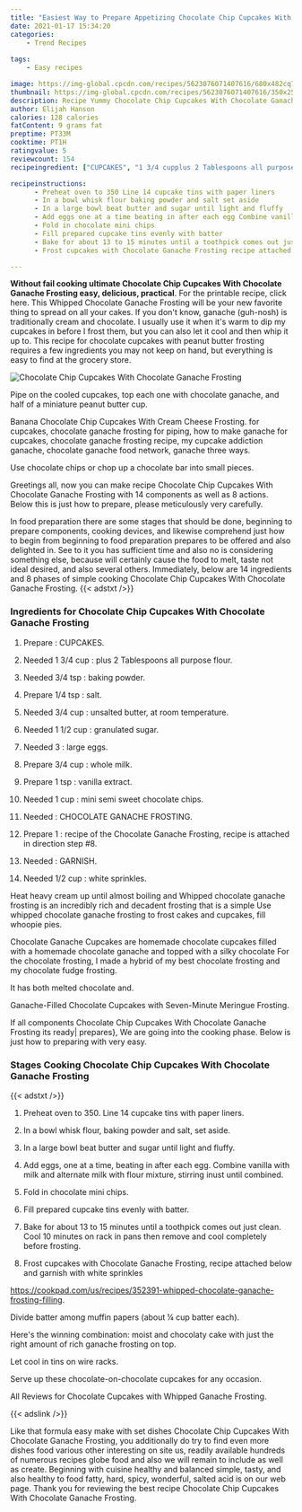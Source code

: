 ```yaml
---
title: "Easiest Way to Prepare Appetizing Chocolate Chip Cupcakes With Chocolate Ganache  Frosting"
date: 2021-01-17 15:34:20
categories:
    - Trend Recipes
    
tags:
    - Easy recipes

image: https://img-global.cpcdn.com/recipes/5623076071407616/680x482cq70/chocolate-chip-cupcakes-with-chocolate-ganache-frosting-recipe-main-photo.jpg
thumbnail: https://img-global.cpcdn.com/recipes/5623076071407616/350x250cq70/chocolate-chip-cupcakes-with-chocolate-ganache-frosting-recipe-main-photo.jpg
description: Recipe Yummy Chocolate Chip Cupcakes With Chocolate Ganache  Frosting with 14 ingredients and 8 stages of easy cooking.
author: Elijah Hanson
calories: 128 calories
fatContent: 9 grams fat
preptime: PT33M
cooktime: PT1H
ratingvalue: 5
reviewcount: 154
recipeingredient: ["CUPCAKES", "1 3/4 cupplus 2 Tablespoons all purpose flour", "3/4 tspbaking powder", "1/4 tspsalt", "3/4 cupunsalted butter  at room temperature", "1 1/2 cupgranulated sugar", "3large eggs", "3/4 cupwhole milk", "1 tspvanilla extract", "1 cupmini semi sweet chocolate chips", "CHOCOLATE GANACHE FROSTING", "1recipe of the Chocolate Ganache Frosting recipe is attached in direction step 8", "GARNISH", "1/2 cupwhite sprinkles"]

recipeinstructions: 
      - Preheat oven to 350 Line 14 cupcake tins with paper liners 
      - In a bowl whisk flour baking powder and salt set aside 
      - In a large bowl beat butter and sugar until light and fluffy 
      - Add eggs one at a time beating in after each egg Combine vanilla with milk and alternate milk with flour mixture stirring  inust until combined 
      - Fold in chocolate mini chips 
      - Fill prepared cupcake tins evenly with batter 
      - Bake for about 13 to 15 minutes until a toothpick comes out just clean Cool 10 minutes on rack in pans then remove and cool completely before frosting 
      - Frost cupcakes with Chocolate Ganache Frosting recipe attached below and garnish with white sprinkleshttpscookpadcomusrecipes352391whippedchocolateganachefrostingfilling

---
```




**Without fail cooking ultimate Chocolate Chip Cupcakes With Chocolate Ganache  Frosting easy, delicious, practical**. For the printable recipe, click here. This Whipped Chocolate Ganache Frosting will be your new favorite thing to spread on all your cakes. If you don&#39;t know, ganache (guh-nosh) is traditionally cream and chocolate. I usually use it when it&#39;s warm to dip my cupcakes in before I frost them, but you can also let it cool and then whip it up to. This recipe for chocolate cupcakes with peanut butter frosting requires a few ingredients you may not keep on hand, but everything is easy to find at the grocery store.


![Chocolate Chip Cupcakes With Chocolate Ganache  Frosting](https://img-global.cpcdn.com/recipes/5623076071407616/680x482cq70/chocolate-chip-cupcakes-with-chocolate-ganache-frosting-recipe-main-photo.jpg "Chocolate Chip Cupcakes With Chocolate Ganache  Frosting")



Pipe on the cooled cupcakes, top each one with chocolate ganache, and half of a miniature peanut butter cup.

Banana Chocolate Chip Cupcakes With Cream Cheese Frosting. for cupcakes, chocolate ganache frosting for piping, how to make ganache for cupcakes, chocolate ganache frosting recipe, my cupcake addiction ganache, chocolate ganache food network, ganache three ways.

Use chocolate chips or chop up a chocolate bar into small pieces.


Greetings all, now you can make recipe Chocolate Chip Cupcakes With Chocolate Ganache  Frosting with 14 components as well as 8 actions. Below this is just how to prepare, please meticulously very carefully.

In food preparation there are some stages that should be done, beginning to prepare components, cooking devices, and likewise comprehend just how to begin from beginning to food preparation prepares to be offered and also delighted in. See to it you has sufficient time and also no is considering something else, because will certainly cause the food to melt, taste not ideal desired, and also several others. Immediately, below are 14 ingredients and 8 phases of simple cooking Chocolate Chip Cupcakes With Chocolate Ganache  Frosting.
{{< adstxt />}}

### Ingredients for Chocolate Chip Cupcakes With Chocolate Ganache  Frosting


1. Prepare  : CUPCAKES.

1. Needed 1 3/4 cup : plus 2 Tablespoons all purpose flour.

1. Needed 3/4 tsp : baking powder.

1. Prepare 1/4 tsp : salt.

1. Needed 3/4 cup : unsalted butter,  at room temperature.

1. Needed 1 1/2 cup : granulated sugar.

1. Needed 3 : large eggs.

1. Prepare 3/4 cup : whole milk.

1. Prepare 1 tsp : vanilla extract.

1. Needed 1 cup : mini semi sweet chocolate chips.

1. Needed  : CHOCOLATE GANACHE FROSTING.

1. Prepare 1 : recipe of the Chocolate Ganache Frosting, recipe is attached in direction step #8.

1. Needed  : GARNISH.

1. Needed 1/2 cup : white sprinkles.


Heat heavy cream up until almost boiling and Whipped chocolate ganache frosting is an incredibly rich and decadent frosting that is a simple Use whipped chocolate ganache frosting to frost cakes and cupcakes, fill whoopie pies.

Chocolate Ganache Cupcakes are homemade chocolate cupcakes filled with a homemade chocolate ganache and topped with a silky chocolate For the chocolate frosting, I made a hybrid of my best chocolate frosting and my chocolate fudge frosting.

It has both melted chocolate and.

Ganache-Filled Chocolate Cupcakes with Seven-Minute Meringue Frosting.


If all components Chocolate Chip Cupcakes With Chocolate Ganache  Frosting its ready| prepares}, We are going into the cooking phase. Below is just how to preparing with very easy.

### Stages Cooking Chocolate Chip Cupcakes With Chocolate Ganache  Frosting

{{< adstxt />}}


1. Preheat oven to 350. Line 14 cupcake tins with paper liners.



1. In a bowl whisk flour, baking powder and salt, set aside.



1. In a large bowl beat butter and sugar until light and fluffy.



1. Add eggs, one at a time, beating in after each egg. Combine vanilla with milk and alternate milk with flour mixture, stirring  inust until combined.



1. Fold in chocolate mini chips.



1. Fill prepared cupcake tins evenly with batter.



1. Bake for about 13 to 15 minutes until a toothpick comes out just clean. Cool 10 minutes on rack in pans then remove and cool completely before frosting.



1. Frost cupcakes with Chocolate Ganache Frosting, recipe attached below and garnish with white sprinkles

https://cookpad.com/us/recipes/352391-whipped-chocolate-ganache-frosting-filling.




Divide batter among muffin papers (about ¼ cup batter each).

Here&#39;s the winning combination: moist and chocolaty cake with just the right amount of rich ganache frosting on top.

Let cool in tins on wire racks.

Serve up these chocolate-on-chocolate cupcakes for any occasion.

All Reviews for Chocolate Cupcakes with Whipped Ganache Frosting.


{{< adslink />}}

Like that formula easy make with set dishes Chocolate Chip Cupcakes With Chocolate Ganache  Frosting, you additionally do try to find even more dishes food various other interesting on site us, readily available hundreds of numerous recipes globe food and also we will remain to include as well as create. Beginning with cuisine healthy and balanced simple, tasty, and also healthy to food fatty, hard, spicy, wonderful, salted acid is on our web page. Thank you for reviewing the best recipe Chocolate Chip Cupcakes With Chocolate Ganache  Frosting.
